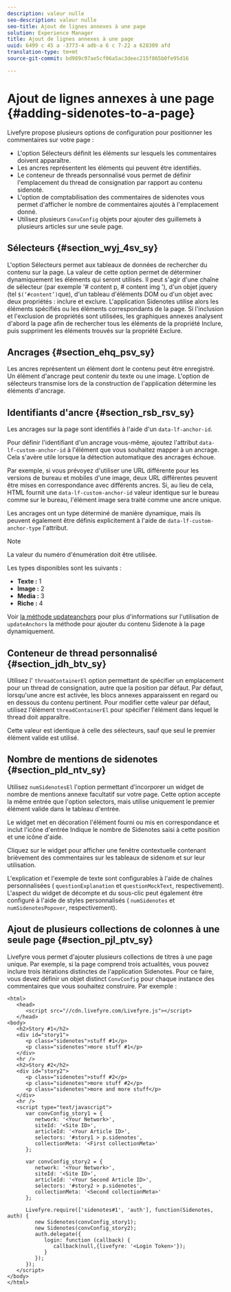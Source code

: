 ```yaml
---
description: valeur nulle
seo-description: valeur nulle
seo-title: Ajout de lignes annexes à une page
solution: Experience Manager
title: Ajout de lignes annexes à une page
uuid: 6499 c 45 a -3773-4 adb-a 6 c 7-22 a 628309 afd
translation-type: tm+mt
source-git-commit: bd989c97ae5cf06a5ac3deec215f865b0fe95d16

---
```



# Ajout de lignes annexes à une page {#adding-sidenotes-to-a-page}

Livefyre propose plusieurs options de configuration pour positionner les commentaires sur votre page :

* L'option Sélecteurs définit les éléments sur lesquels les commentaires doivent apparaître.
* Les ancres représentent les éléments qui peuvent être identifiés.
* Le conteneur de threads personnalisé vous permet de définir l'emplacement du thread de consignation par rapport au contenu sidenoté.
* L'option de comptabilisation des commentaires de sidenotes vous permet d'afficher le nombre de commentaires ajoutés à l'emplacement donné.
* Utilisez plusieurs `ConvConfig` objets pour ajouter des guillemets à plusieurs articles sur une seule page.

## Sélecteurs {#section_wyj_4sv_sy}

L'option Sélecteurs permet aux tableaux de données de rechercher du contenu sur la page. La valeur de cette option permet de déterminer dynamiquement les éléments qui seront utilisés. Il peut s'agir d'une chaîne de sélecteur (par exemple '# content p, # content img '), d'un objet jquery (tel `$(‘#content’)`que), d'un tableau d'éléments DOM ou d'un objet avec deux propriétés : inclure et exclure. L'application Sidenotes utilise alors les éléments spécifiés ou les éléments correspondants de la page. Si l'inclusion et l'exclusion de propriétés sont utilisées, les graphiques annexes analysent d'abord la page afin de rechercher tous les éléments de la propriété Inclure, puis suppriment les éléments trouvés sur la propriété Exclure.

## Ancrages {#section_ehq_psv_sy}

Les ancres représentent un élément dont le contenu peut être enregistré. Un élément d'ancrage peut contenir du texte ou une image. L'option de sélecteurs transmise lors de la construction de l'application détermine les éléments d'ancrage.

## Identifiants d'ancre {#section_rsb_rsv_sy}

Les ancrages sur la page sont identifiés à l'aide d'un `data-lf-anchor-id`.

Pour définir l'identifiant d'un ancrage vous-même, ajoutez l'attribut `data-lf-custom-anchor-id` à l'élément que vous souhaitez mapper à un ancrage. Cela s'avère utile lorsque la détection automatique des ancrages échoue.

Par exemple, si vous prévoyez d'utiliser une URL différente pour les versions de bureau et mobiles d'une image, deux URL différentes peuvent être mises en correspondance avec différents ancres. Si, au lieu de cela, HTML fournit une `data-lf-custom-anchor-id` valeur identique sur le bureau comme sur le bureau, l'élément image sera traité comme une ancre unique.

Les ancrages ont un type déterminé de manière dynamique, mais ils peuvent également être définis explicitement à l'aide de `data-lf-custom-anchor-type` l'attribut.

>[!NOTE]
>
>La valeur du numéro d'énumération doit être utilisée.

Les types disponibles sont les suivants :

* **Texte :** 1
* **Image :** 2
* **Media :** 3
* **Riche :** 4

Voir [la méthode updateanchors](/help/implementation/c-app-integrations/c-sidenotes-integration/update-anchors-method.md) pour plus d'informations sur l'utilisation de `updateAnchors` la méthode pour ajouter du contenu Sidenote à la page dynamiquement.

## Conteneur de thread personnalisé {#section_jdh_btv_sy}

Utilisez l' `threadContainerEl` option permettant de spécifier un emplacement pour un thread de consignation, autre que la position par défaut. Par défaut, lorsqu'une ancre est activée, les blocs annexes apparaissent en regard ou en dessous du contenu pertinent. Pour modifier cette valeur par défaut, utilisez l'élément `threadContainerEl` pour spécifier l'élément dans lequel le thread doit apparaître.

Cette valeur est identique à celle des sélecteurs, sauf que seul le premier élément valide est utilisé.

## Nombre de mentions de sidenotes {#section_pld_ntv_sy}

Utilisez `numSidenotesEl` l'option permettant d'incorporer un widget de nombre de mentions annexe facultatif sur votre page. Cette option accepte la même entrée que l'option selectors, mais utilise uniquement le premier élément valide dans le tableau d'entrée.

Le widget met en décoration l'élément fourni ou mis en correspondance et inclut l'icône d'entrée Indique le nombre de Sidenotes saisi à cette position et une icône d'aide.

Cliquez sur le widget pour afficher une fenêtre contextuelle contenant brièvement des commentaires sur les tableaux de sidenom et sur leur utilisation.

L'explication et l'exemple de texte sont configurables à l'aide de chaînes personnalisées ( `questionExplanation` et `questionMockText`, respectivement). L'aspect du widget de décompte et du sous-clic peut également être configuré à l'aide de styles personnalisés ( `numSidenotes` et `numSidenotesPopover`, respectivement).

## Ajout de plusieurs collections de colonnes à une seule page {#section_pjl_ptv_sy}

Livefyre vous permet d'ajouter plusieurs collections de titres à une page unique. Par exemple, si la page comprend trois actualités, vous pouvez inclure trois itérations distinctes de l'application Sidenotes. Pour ce faire, vous devez définir un objet distinct `ConvConfig` pour chaque instance des commentaires que vous souhaitez construire. Par exemple :

```
<html> 
   <head> 
      <script src="//cdn.livefyre.com/Livefyre.js"></script> 
   </head> 
<body> 
   <h2>Story #1</h2> 
   <div id="story1"> 
      <p class="sidenotes">stuff #1</p> 
      <p class="sidenotes">more stuff #1</p> 
   </div> 
   <hr /> 
   <h2>Story #2</h2> 
   <div id="story2"> 
      <p class="sidenotes">stuff #2</p> 
      <p class="sidenotes">more stuff #2</p> 
      <p class="sidenotes">more and more stuff</p> 
   </div> 
   <hr /> 
   <script type="text/javascript"> 
      var convConfig_story1 = { 
         network: '<Your Network>', 
         siteId: '<Site ID>', 
         articleId: '<Your Article ID>', 
         selectors: '#story1 > p.sidenotes', 
         collectionMeta: '<First collectionMeta>' 
      }; 
  
      var convConfig_story2 = { 
         network: '<Your Network>', 
         siteId: '<Site ID>', 
         articleId: '<Your Second Article ID>', 
         selectors: '#story2 > p.sidenotes', 
         collectionMeta: '<Second collectionMeta>' 
      }; 
  
      Livefyre.require(['sidenotes#1', 'auth'], function(Sidenotes, auth) { 
         new Sidenotes(convConfig_story1); 
         new Sidenotes(convConfig_story2); 
         auth.delegate({ 
            login: function (callback) { 
               callback(null,{livefyre: '<Login Token>'}); 
            } 
         }); 
      }); 
   </script> 
</body> 
</html>
```
